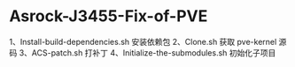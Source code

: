 # Asrock-J3455-Fix-of-PVE
1、Install-build-dependencies.sh 安装依赖包
2、Clone.sh 获取 pve-kernel 源码
3、ACS-patch.sh 打补丁
4、Initialize-the-submodules.sh 初始化子项目
